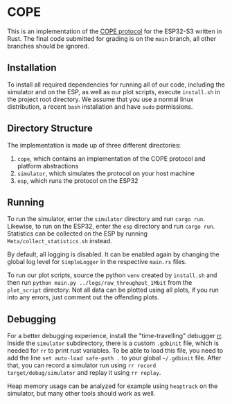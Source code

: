 # COPE

This is an implementation of the [COPE protocol](https://dl.acm.org/doi/abs/10.1145/1159913.1159942) for the ESP32-S3 written in Rust. The final code submitted for grading is on the `main` branch, all other branches should be ignored.

## Installation

To install all required dependencies for running all of our code, including the simulator and on the ESP, as well as our plot scripts, execute `install.sh` in the project root directory. We assume that you use a normal linux distribution, a recent `bash` installation and have `sudo` permissions.

## Directory Structure

The implementation is made up of three different directories:

1. `cope`, which contains an implementation of the COPE protocol and platform abstractions
2. `simulator`, which simulates the protocol on your host machine
3. `esp`, which runs the protocol on the ESP32

## Running

To run the simulator, enter the `simulator` directory and run `cargo run`. Likewise, to run on the ESP32, enter the `esp` directory and run `cargo run`. Statistics can be collected on the ESP by running `Meta/collect_statistics.sh` instead.

By default, all logging is disabled. It can be enabled again by changing the global log level for `SimpleLogger` in the respective `main.rs` files.

To run our plot scripts, source the python `venv` created by `install.sh` and then run `python main.py ../logs/raw_throughput_1Mbit` from the `plot_script` directory. Not all data can be plotted using all plots, if you run into any errors, just comment out the offending plots.

## Debugging

For a better debugging experience, install the "time-travelling" debugger [rr](https://rr-project.org/). Inside the `simulator` subdirectory, there is a custom `.gdbinit` file, which is needed for `rr` to print rust variables. To be able to load this file, you need to add the line `set auto-load safe-path .` to your global `~/.gdbinit` file. After that, you can record a simulator run using `rr record target/debug/simulator` and replay it using `rr replay`.

Heap memory usage can be analyzed for example using `heaptrack` on the simulator, but many other tools should work as well.
